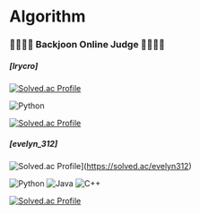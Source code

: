 # Algorithm

### 🌱👩🏻‍💻 Backjoon Online Judge 👩🏻‍💻🌱 </br>

##### [lrycro] </br>
[![Solved.ac Profile](http://mazassumnida.wtf/api/mini/generate_badge?boj=lrycro)](https://solved.ac/lrycro) </br>

![Python](https://img.shields.io/badge/Python-3776AB.svg?&style=for-the-badge&logo=Python&logoColor=white) </br>

[![Solved.ac Profile](http://mazassumnida.wtf/api/v2/generate_badge?boj=lrycro)](https://solved.ac/lrycro) </br>

##### [evelyn_312] </br>
![Solved.ac Profile](http://mazassumnida.wtf/api/mini/generate_badge?boj=evelyn312)](https://solved.ac/evelyn312) </br>

![Python](https://img.shields.io/badge/Python-3776AB.svg?&style=for-the-badge&logo=Python&logoColor=white)
![Java](https://img.shields.io/badge/Java-007396.svg?&style=for-the-badge&logo=Java&logoColor=white)
![C++](https://img.shields.io/badge/C++-00599C.svg?&style=for-the-badge&logo=Cplusplus&logoColor=white)</br>

[![Solved.ac Profile](http://mazassumnida.wtf/api/v2/generate_badge?boj=evelyn312)](https://solved.ac/evelyn312) </br>
